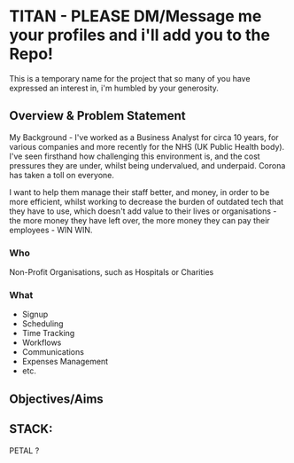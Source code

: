 # TITAN - PLEASE DM/Message me your profiles and i'll add you to the Repo!
This is a temporary name for the project that so many of you have expressed an interest in, i'm humbled by your generosity.


## Overview & Problem Statement 

My Background - I've worked as a Business Analyst for circa 10 years, for various companies and more recently for the NHS (UK Public Health body). 
I've seen firsthand how challenging this environment is, and the cost pressures they are under, whilst being undervalued, and underpaid. Corona has taken a toll on everyone. 

I want to help them manage their staff better, and money, in order to be more efficient, whilst working to decrease the burden of outdated tech that they have to use, which doesn't add value to their lives or organisations - the more money they have left over, the more money they can pay their employees - WIN WIN.  

### Who
Non-Profit Organisations, such as Hospitals or Charities

### What 
* Signup 
* Scheduling 
* Time Tracking 
* Workflows
* Communications
* Expenses Management
* etc.

## Objectives/Aims


## STACK:
PETAL ?

## 
